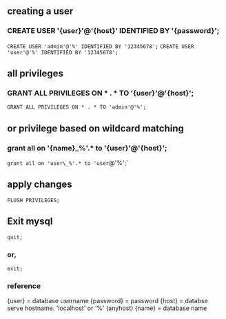 
## creating a user
### CREATE USER '{user}'@'{host}' IDENTIFIED BY '{password}';
`CREATE USER 'admin'@'%' IDENTIFIED BY '12345678';`
`CREATE USER 'user'@'%' IDENTIFIED BY '12345678';`


## all privileges
### GRANT ALL PRIVILEGES ON * . * TO '{user}'@'{host}';
`GRANT ALL PRIVILEGES ON * . * TO 'admin'@'%';`


## or privilege based on wildcard  matching
### grant all on '{name}\_%'.* to '{user}'@'{host}';
`grant all on 'user\_%'.* to 'user`@'%';`



## apply changes
`FLUSH PRIVILEGES;`

## Exit mysql
`quit;`
### or, 
`exit;`


### reference 
{user} 		= database username
{password} 	= password 
{host} 		= databse serve hostname. 'localhost' or '%' (anyhost)
{name} 		= database name
